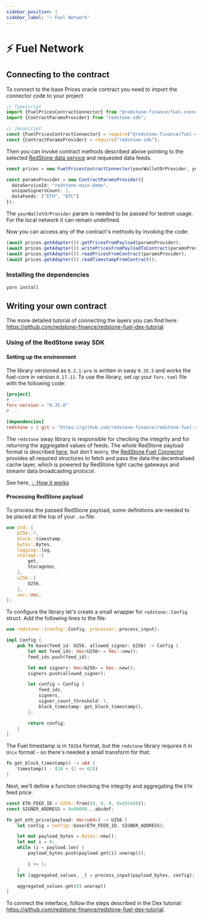 ```yaml
---
sidebar_position: 1
sidebar_label: "⚡ Fuel Network"
---
```


# ⚡ Fuel Network

## Connecting to the contract

To connect to the base Prices oracle contract you need to import the connector code to your project

```ts
// Typescript
import {FuelPricesContractConnector} from "@redstone-finance/fuel-connector";
import {ContractParamsProvider} from "redstone-sdk";

// Javascript
const {FuelPricesContractConnector} = require("@redstone-finance/fuel-connector");
const {ContractParamsProvider} = require("redstone-sdk");
```

Then you can invoke contract methods described above pointing to the
selected [RedStone data service](https://app.redstone.finance) and requested data feeds.

```ts
const prices = new FuelPricesContractConnector(yourWalletOrProvider, yourContractAddress);

const paramsProvider = new ContractParamsProvider({
  dataServiceId: "redstone-main-demo",
  uniqueSignersCount: 1,
  dataFeeds: ["ETH", "BTC"]
});

```

The `yourWalletOrProvider` param is needed to be passed for testnet usage. For the local network it can remain
undefined.

Now you can access any of the contract's methods by invoking the code:

```ts
(await prices.getAdapter()).getPricesFromPayload(paramsProvider);
(await prices.getAdapter()).writePricesFromPayloadToContract(paramsProvider);
(await prices.getAdapter()).readPricesFromContract(paramsProvider);
(await prices.getAdapter()).readTimestampFromContract();

```

### Installing the dependencies

```bash
yarn install
```

## Writing your own contract 

The more detailed tutorial of connecting the layers you can find here: https://github.com/redstone-finance/redstone-fuel-dex-tutorial

### Using of the RedStone sway SDK

#### Setting up the environment

The library versioned as `0.2.1-pre` is written in sway `0.35.5` and works the fuel-core in version `0.17.11`.
To use the library, set up your `Forc.toml` file with the following code:

```toml title='Forc.toml'
[project]
# ...
forc-version = "0.35.0"
# ...

[dependencies]
redstone = { git = "https://github.com/redstone-finance/redstone-fuel-sdk", tag = "0.2.1-pre" }
```

The `redstone` sway library is responsible for checking the integrity and for returning the aggregated values of feeds.
The whole RedStone payload format is described [here](../how-it-works#data-packing-off-chain-data-encoding), but don't worry, the [RedStone Fuel Connector](https://github.com/redstone-finance/redstone-oracles-monorepo/tree/main/packages/fuel-connector)
provides all required structures to fetch and pass the data the decentralised cache layer, which is powered by RedStone light cache gateways and streamr data broadcasting protocol.

See here, [💡 How it works](../how-it-works)

#### Processing RedStone payload

To process the passed RedStone payload, some definitions are needed to be placed at the top of your `.sw` file:

```rust title='example.sw'
use std::{
    b256::*,
    block::timestamp,
    bytes::Bytes,
    logging::log,
    storage::{
        get,
        StorageVec,
    },
    u256::{
        U256,
    },
    vec::Vec,
};
```

To configure the library let's create a small wrapper for `redstone::Config` struct. Add the following lines to the file:

```rust
use redstone::{config::Config, processor::process_input};

impl Config {
    pub fn base(feed_id: U256, allowed_signer: b256) -> Config {
        let mut feed_ids: Vec<U256> = Vec::new();
        feed_ids.push(feed_id);

        let mut signers: Vec<b256> = Vec::new();
        signers.push(allowed_signer);

        let config = Config {
            feed_ids,
            signers,
            signer_count_threshold: 1,
            block_timestamp: get_block_timestamp(),
        };

        return config;
    }
}
```

The Fuel timestamp is in `TAI64` format, but the `redstone` library requires it in `Unix` format - so there's needed a small transform for that:

```rust
fn get_block_timestamp() -> u64 {
    timestamp() - (10 + (1 << 62))
}
```

Next, we'll define a function checking the integrity and aggregating the `ETH` feed price.

```rust
const ETH_FEED_ID = U256::from((0, 0, 0, 0x455448));
const SIGNER_ADDRESS = 0x00000...abcdef;

fn get_eth_price(payload: Vec<u64>) -> U256 {
    let config = Config::base(ETH_FEED_ID, SIGNER_ADDRESS);

    let mut payload_bytes = Bytes::new();
    let mut i = 0;
    while (i < payload.len) {
        payload_bytes.push(payload.get(i).unwrap());

        i += 1;
    }
    let (aggregated_values, _) = process_input(payload_bytes, config);

    aggregated_values.get(0).unwrap()
}
```

To connect the interface, follow the steps described in the Dex tutorial: https://github.com/redstone-finance/redstone-fuel-dex-tutorial.